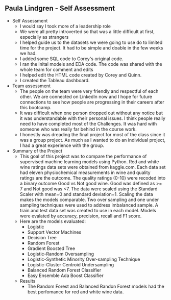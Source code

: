 ## Paula Lindgren - Self Assessment

-   Self Assessment
    -   I would say I took more of a leadership role
    -   We were all pretty introverted so that was a little difficult at first, especially as strangers
    -   I helped guide us to the datasets we were going to use do to limited time for the project. It had to be simple and doable in the few weeks we had.
    -   I added some SQL code to Corey's original code.
    -   I ran the inital models and EDA code. The code was shared with the whole team for comment and edits
    -   I helped edit the HTML code created by Corey and Quinn.
    -   I created the Tableau dashboard.
-   Team assessment
    -   The people on the team were very friendly and respectful of each other. We are connected on LinkedIn now and I hope for future connections to see how people are progressing in their careers after this bootcamp.
    - It was difficult when one person dropped out without any notice but it was understandable with their personal issues. I think people really need to have completed most of the Challenges. It was hard with someone who was really far behind in the course work.
    -   I honestly was dreading the final project for most of the class since it was a group project. As  much as I wanted to do an individual project, I had a great experience with the group.
-   Summary of the Project
    - This goal of this project was to compare the performance of supervised machine learning models using Python. Red and white wine ratings data sets were obtained from kaggle.com. Each data set had eleven physiochemical measurements in wine and quality ratings are the outcome. The quality ratings (0-10) were recoded into a binary outcome Good vs Not good wine. Good was defined as >= 7 and Not good was <7. The data were scaled using the Standard Scaler with mean=0 and standard deviation=1. Scaling the data makes the models comparable. Two over sampling and one under sampling techniques were used to address imbalanced sample. A train and test data set was created to use in each model. Models were evalated by accuracy, precision, recall and F1 score.
    -   Here are the models evaluated:
        - Logistic
        - Support Vector Machines
        - Decision Tree
        - Random Forest
        - Gradient Boosted Tree
        - Logistic-Random Oversampling
        - Logistic-Synthetic Minority Over-sampling Technique
        - Logistic-Cluster Centroid Undersampling
        - Balanced Random Forest Classifier
        - Easy Ensemble Ada Boost Classifier
    - Results
        - The Random Forest and Balanced Randon Forest models had the best perfomance for red and white wine data.

